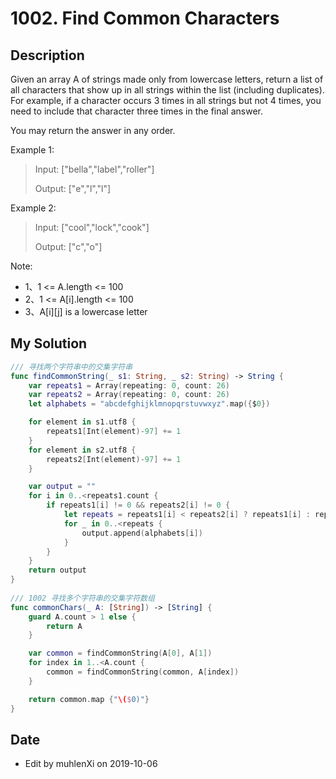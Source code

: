 # 1002. Find Common Characters

## Description

Given an array A of strings made only from lowercase letters, return a list of all characters that show up in all strings within the list (including duplicates).  For example, if a character occurs 3 times in all strings but not 4 times, you need to include that character three times in the final answer.

You may return the answer in any order.

Example 1:

> Input: ["bella","label","roller"]
> 
> Output: ["e","l","l"]

Example 2:

>Input: ["cool","lock","cook"]
>
>Output: ["c","o"]
 

Note:

- 1、1 <= A.length <= 100
- 2、1 <= A[i].length <= 100
- 3、A[i][j] is a lowercase letter

## My Solution

```swift
/// 寻找两个字符串中的交集字符串
func findCommonString(_ s1: String, _ s2: String) -> String {
    var repeats1 = Array(repeating: 0, count: 26)
    var repeats2 = Array(repeating: 0, count: 26)
    let alphabets = "abcdefghijklmnopqrstuvwxyz".map({$0})

    for element in s1.utf8 {
        repeats1[Int(element)-97] += 1
    }
    for element in s2.utf8 {
        repeats2[Int(element)-97] += 1
    }

    var output = ""
    for i in 0..<repeats1.count {
        if repeats1[i] != 0 && repeats2[i] != 0 {
            let repeats = repeats1[i] < repeats2[i] ? repeats1[i] : repeats2[i]
            for _ in 0..<repeats {
                output.append(alphabets[i])
            }
        }
    }
    return output
}
    
/// 1002 寻找多个字符串的交集字符数组
func commonChars(_ A: [String]) -> [String] {
    guard A.count > 1 else {
        return A
    }

    var common = findCommonString(A[0], A[1])
    for index in 1..<A.count {
        common = findCommonString(common, A[index])
    }

    return common.map {"\($0)"}
}
```

## Date

- Edit by muhlenXi on 2019-10-06